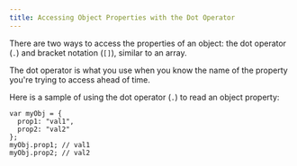 ```yaml
---
title: Accessing Object Properties with the Dot Operator
---
```

There are two ways to access the properties of an object: the dot operator (`.`) and bracket notation (`[]`), similar to an array.

The dot operator is what you use when you know the name of the property you're trying to access ahead of time.

Here is a sample of using the dot operator (`.`) to read an object property:

    var myObj = {
      prop1: "val1",
      prop2: "val2"
    };
    myObj.prop1; // val1
    myObj.prop2; // val2